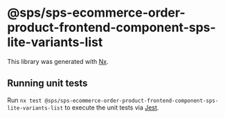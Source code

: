 # @sps/sps-ecommerce-order-product-frontend-component-sps-lite-variants-list

This library was generated with [Nx](https://nx.dev).

## Running unit tests

Run `nx test @sps/sps-ecommerce-order-product-frontend-component-sps-lite-variants-list` to execute the unit tests via [Jest](https://jestjs.io).
